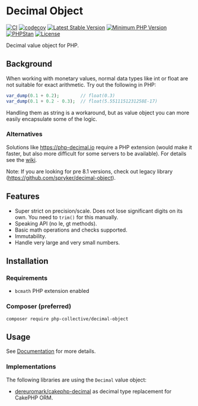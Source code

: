 #  Decimal Object

[![CI](https://github.com/php-collective/decimal-object/actions/workflows/ci.yml/badge.svg?branch=master)](https://github.com/php-collective/decimal-object/actions/workflows/ci.yml)
[![codecov](https://codecov.io/gh/php-collective/decimal-object/branch/master/graph/badge.svg?token=L1thFB9nOG)](https://codecov.io/gh/php-collective/decimal-object)
[![Latest Stable Version](https://poser.pugx.org/php-collective/decimal-object/v/stable.svg)](https://packagist.org/packages/php-collective/decimal-object)
[![Minimum PHP Version](https://img.shields.io/badge/php-%3E%3D%208.1-8892BF.svg)](https://php.net/)
[![PHPStan](https://img.shields.io/badge/PHPStan-level%208-brightgreen.svg?style=flat)](https://phpstan.org/)
[![License](https://poser.pugx.org/php-collective/decimal-object/license)](https://packagist.org/packages/php-collective/decimal-object)

Decimal value object for PHP.

## Background
When working with monetary values, normal data types like int or float are not suitable for exact arithmetic.
Try out the following in PHP:
```php
var_dump(0.1 + 0.2);        // float(0.3)
var_dump(0.1 + 0.2 - 0.3);  // float(5.5511151231258E-17)
```

Handling them as string is a workaround, but as value object you can more easily encapsulate some of the logic.

### Alternatives
Solutions like https://php-decimal.io require a PHP extension (would make it faster, but also more difficult for some
servers to be available). For details see the [wiki](https://github.com/php-collective/decimal-object/wiki).

Note: If you are looking for pre 8.1 versions, check out legacy library (https://github.com/spryker/decimal-object).

## Features

- Super strict on precision/scale. Does not lose significant digits on its own. You need to `trim()` for this manually.
- Speaking API (no le, gt methods).
- Basic math operations and checks supported.
- Immutability.
- Handle very large and very small numbers.

## Installation

### Requirements

- `bcmath` PHP extension enabled

### Composer (preferred)
```
composer require php-collective/decimal-object
```

## Usage

See [Documentation](/docs) for more details.

### Implementations
The following libraries are using the `Decimal` value object:

- [dereuromark/cakephp-decimal](https://github.com/dereuromark/cakephp-decimal) as decimal type replacement for CakePHP ORM.
